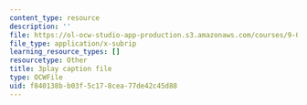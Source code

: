 ```yaml
---
content_type: resource
description: ''
file: https://ol-ocw-studio-app-production.s3.amazonaws.com/courses/9-00-introduction-to-psychology-fall-2004/f840138bb03f5c178cea77de42c45d88_10500.vtt
file_type: application/x-subrip
learning_resource_types: []
resourcetype: Other
title: 3play caption file
type: OCWFile
uid: f840138b-b03f-5c17-8cea-77de42c45d88
---
```

